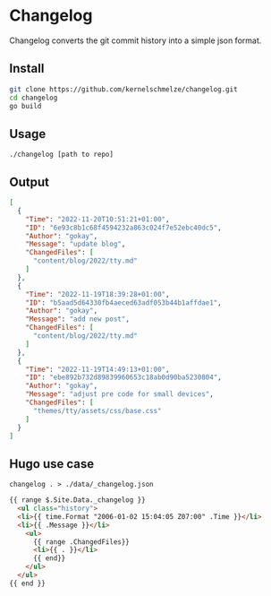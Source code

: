 # Changelog

Changelog converts the git commit history into a simple json format.  

## Install

```bash
git clone https://github.com/kernelschmelze/changelog.git
cd changelog
go build
```

## Usage

`./changelog [path to repo]`


## Output

``` json
[
  {
    "Time": "2022-11-20T10:51:21+01:00",
    "ID": "6e93c8b1c68f4594232a863c024f7e52ebc40dc5",
    "Author": "gokay",
    "Message": "update blog",
    "ChangedFiles": [
      "content/blog/2022/tty.md"
    ]
  },
  {
    "Time": "2022-11-19T18:39:28+01:00",
    "ID": "b5aad5d64330fb4aeced63adf053b44b1affdae1",
    "Author": "gokay",
    "Message": "add new post",
    "ChangedFiles": [
      "content/blog/2022/tty.md"
    ]
  },
  {
    "Time": "2022-11-19T14:49:13+01:00",
    "ID": "ebe892b732d89839960653c18ab0d90ba5230804",
    "Author": "gokay",
    "Message": "adjust pre code for small devices",
    "ChangedFiles": [
      "themes/tty/assets/css/base.css"
    ]
  }
]
```  

## Hugo use case

`changelog . > ./data/_changelog.json`

``` html
{{ range $.Site.Data._changelog }}
  <ul class="history">
  <li>{{ time.Format "2006-01-02 15:04:05 Z07:00" .Time }}</li>
  <li>{{ .Message }}</li>
    <ul>
      {{ range .ChangedFiles}}
      <li>{{ . }}</li>
      {{ end}}
    </ul>
  </ul>
{{ end }}
```
